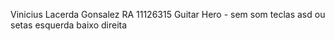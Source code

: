 Vinicius Lacerda Gonsalez
RA 11126315
Guitar Hero - sem som
teclas asd ou setas esquerda baixo direita